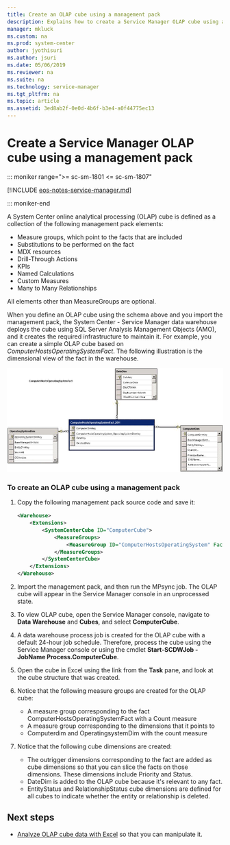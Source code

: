 ```yaml
---
title: Create an OLAP cube using a management pack
description: Explains how to create a Service Manager OLAP cube using a management pack.
manager: mkluck
ms.custom: na
ms.prod: system-center
author: jyothisuri
ms.author: jsuri
ms.date: 05/06/2019
ms.reviewer: na
ms.suite: na
ms.technology: service-manager
ms.tgt_pltfrm: na
ms.topic: article
ms.assetid: 3ed8ab2f-0e0d-4b6f-b3e4-a0f44775ec13
---
```


# Create a Service Manager OLAP cube using a management pack

::: moniker range=">= sc-sm-1801 <= sc-sm-1807"

[!INCLUDE [eos-notes-service-manager.md](../includes/eos-notes-service-manager.md)]

::: moniker-end

A System Center online analytical processing (OLAP) cube is defined as a collection of the following management pack elements:

- Measure groups, which point to the facts that are included
- Substitutions to be performed on the fact
- MDX resources
- Drill-Through Actions
- KPIs
- Named Calculations
- Custom Measures
- Many to Many Relationships

All elements other than MeasureGroups are optional.

When you define an OLAP cube using the schema above and you import the management pack, the System Center - Service Manager data warehouse deploys the cube using SQL&nbsp;Server Analysis Management Objects (AMO), and it creates the required infrastructure to maintain it. For example, you can create a simple OLAP cube based on *ComputerHostsOperatingSystemFact*. The following illustration is the dimensional view of the fact in the warehouse.

![Diagram of the dimensional view.](./media/create-olap-cube-mps/ops-comptuerhostsoperatingsystemfact.png)

### To create an OLAP cube using a management pack

1. Copy the following management pack source code and save it:

    ```xml
    <Warehouse>
        <Extensions>
            <SystemCenterCube ID="ComputerCube">
                <MeasureGroups>
                    <MeasureGroup ID="ComputerHostsOperatingSystem" Fact="DWBase!ComputerHostsOperatingSystemFact" />
                </MeasureGroups>
            </SystemCenterCube>
        </Extensions>
    </Warehouse>
    ```

2. Import the management pack, and then run the MPsync job. The OLAP cube will appear in the Service Manager console in an unprocessed state.

3. To view OLAP cube, open the Service Manager console, navigate to **Data Warehouse** and **Cubes**, and select **ComputerCube**.

4. A data warehouse process job is created for the OLAP cube with a default 24-hour job schedule. Therefore,  process the cube using the Service Manager console or using the cmdlet **Start-SCDWJob -JobName Process.ComputerCube**.

5. Open the cube in Excel using the link from the **Task** pane, and look at the cube structure that was created.

6. Notice that the following measure groups are created for the OLAP cube:

    - A measure group corresponding to the fact ComputerHostsOperatingSystemFact with a Count measure
    - A measure group corresponding to the dimensions that it points to
    - Computerdim and OperatingsystemDim with the count measure

7. Notice that the following cube dimensions are created:

    - The outrigger dimensions corresponding to the fact are added as cube dimensions so that you can slice the facts on those dimensions. These dimensions include Priority and Status.
    - DateDim is added to the OLAP cube because it's relevant to any fact.
    - EntityStatus and RelationshipStatus cube dimensions are defined for all cubes to indicate whether the entity or relationship is deleted.

## Next steps

- [Analyze OLAP cube data with Excel](olap-cube-excel.md) so that you can manipulate it.
